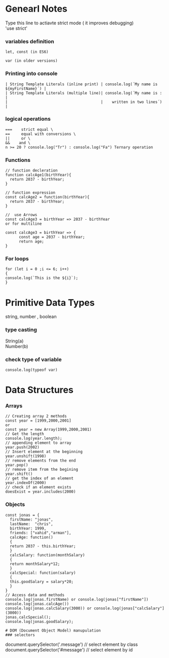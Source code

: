 # Genearl Notes

Type this line to actiavte strict mode ( it improves debugging)\
'use strict'

### variables definition
```
let, const (in ES6)

var (in older versions)
```

### Printing into console
```
| String Template Literals (inline print) | console.log(´My name is ${myFirstName}´) |
| String Template Literals (multiple line)| console.log(´My name is : |
|                                         |    written in two lines´) |
```

### logical operations
```
===    strict equal \
==     equal with conversions \
||     or \
&&    and \
n >= 20 ? console.log("Tr") : console.log("Fa") Ternary operation
```

### Functions
```
// function decleration
function calcAge1(birthYear){
  return 2037 - birthYear;
}

// function expression
const calcAge2 = function(birthYear){
  return 2037 - birthYear;
}

//  use Arrows
const calcAge3 = birthYear => 2037 - birthYear
or for multiline

const calcAge3 = birthYear => {
      const age = 2037 - birthYear;
      return age;
}
```

### For loops
```
for (let i = 0 ;i <= 6; i++)
{
console.log(`This is the ${i}`);
}
```

# Primitive Data Types
string, number , boolean
### type casting
String(a)\
Number(b)
### check type of variable 
```
console.log(typeof var)
```

# Data Structures
### Arrays
```
// Creating array 2 methods 
const year = [1999,2000,2001]
or
const year = new Array(1999,2000,2001)
// Get the length
console.log(year.length);
// appending element to array
year.push(2002)
// Insert element at the beginning
year.unshift(1998)
// remove elements from the end
year.pop()
// remove item from the begining
year.shift()
// get the index of an element
year.indexOf(2000)
// check if an element exists
doesExist = year.includes(2000)
```
### Objects
```
const jonas = {
  firstName: "jonas",
  lastName:  "chris",
  birthYear: 1999,
  friends: ["vahid","arman"],
  calcAge: function()
  {
  return 2037 - this.birthYear;
  }
  calcSalary: function(monthSalary)
  {
  return monthSalary*12;
  }
  calcSpecial: function(salary)
  {
  this.goodSalary = salary*20;
  }
}
// Access data and methods
console.log(jonas.firstName) or console.log(jonas["firstName"])
console.log(jonas.calcAge())
console.log(jonas.calcSalary(3000)) or console.log(jonas["calcSalary"](3000)) 
jonas.calcSpecial();
console.log(jonas.goodSalary);

# DOM (Document Object Model) manupulation
### selectors
```
document.querySelector('.message') // select element by class
document.querySelector('#message') // select element by id




